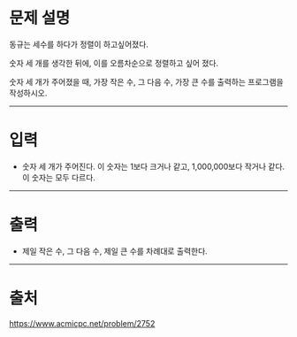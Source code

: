 # 문제 설명

동규는 세수를 하다가 정렬이 하고싶어졌다.

숫자 세 개를 생각한 뒤에, 이를 오름차순으로 정렬하고 싶어 졌다.

숫자 세 개가 주어졌을 때, 가장 작은 수, 그 다음 수, 가장 큰 수를 출력하는 프로그램을 작성하시오.

<hr/>

# 입력

* 숫자 세 개가 주어진다. 이 숫자는 1보다 크거나 같고, 1,000,000보다 작거나 같다. 이 숫자는 모두 다르다.

<hr/>

# 출력
* 제일 작은 수, 그 다음 수, 제일 큰 수를 차례대로 출력한다.
<hr/>

# 출처
https://www.acmicpc.net/problem/2752